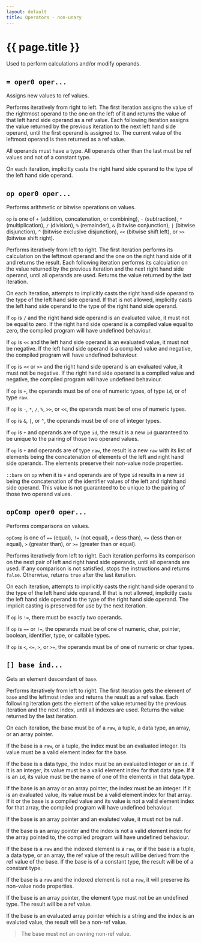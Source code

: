 ```yaml
---
layout: default
title: Operators - non-unary
---
```

# {{ page.title }}

Used to perform calculations and/or modify operands.

## `= oper0 oper...`

Assigns new values to ref values.

Performs iteratively from right to left. The first iteration assigns the value of the rightmost operand to the one on the left of it and returns the value of that left hand side operand as a ref value. Each following iteration assigns the value returned by the previous iteration to the next left hand side operand, until the first operand is assigned to. The current value of the leftmost operand is then returned as a ref value.

All operands must have a type. All operands other than the last must be ref values and not of a constant type.

On each iteration, implicitly casts the right hand side operand to the type of the left hand side operand.

## `op oper0 oper...`

Performs arithmetic or bitwise operations on values.

`op` is one of `+` (addition, concatenation, or combining), `-` (subtraction), `*` (multiplication), `/` (division), `%` (remainder), `&` (bitwise conjunction), `|` (bitwise disjunction), `^` (bitwise exclusive disjunction), `<<` (bitwise shift left), or `>>` (bitwise shift right).

Performs iteratively from left to right. The first iteration performs its calculation on the leftmost operand and the one on the right hand side of it and returns the result. Each following iteration performs its calculation on the value returned by the previous iteration and the next right hand side operand, until all operands are used. Returns the value returned by the last iteration.

On each iteration, attempts to implicitly casts the right hand side operand to the type of the left hand side operand. If that is not allowed, implicitly casts the left hand side operand to the type of the right hand side operand.

If `op` is `/` and the right hand side operand is an evaluated value, it must not be equal to zero. If the right hand side operand is a compiled value equal to zero, the compiled program will have undefined behaviour.

If `op` is `<<` and the left hand side operand is an evaluated value, it must not be negative. If the left hand side operand is a compiled value and negative, the compiled program will have undefined behaviour.

If `op` is `<<` or `>>` and the right hand side operand is an evaluated value, it must not be negative. If the right hand side operand is a compiled value and negative, the compiled program will have undefined behaviour.

If `op` is `+`, the operands must be of one of numeric types, of type `id`, or of type `raw`.

If `op` is `-`, `*`, `/`, `%`, `>>`, or `<<`, the operands must be of one of numeric types.

If `op` is `&`, `|`, or `^`, the operands must be of one of integer types.

If `op` is `+` and operands are of type `id`, the result is a new `id` guaranteed to be unique to the pairing of those two operand values.

If `op` is `+` and operands are of type `raw`, the result is a new `raw` with its list of elements being the concatenation of elements of the left and right hand side operands. The elements preserve their non-value node properties.

`::bare` on `op` when it is `+` and operands are of type `id` results in a new `id` being the concatenation of the identifier values of the left and right hand side operand. This value is not guaranteed to be unique to the pairing of those two operand values.

## `opComp oper0 oper...`

Performs comparisons on values.

`opComp` is one of `==` (equal), `!=` (not equal), `<` (less than), `<=` (less than or equal), `>` (greater than), or `>=` (greater than or equal).

Performs iteratively from left to right. Each iteration performs its comparison on the next pair of left and right hand side operands, until all operands are used. If any comparison is not satisfied, stops the instructions and returns `false`. Otherwise, returns `true` after the last iteration.

On each iteration, attempts to implicitly casts the right hand side operand to the type of the left hand side operand. If that is not allowed, implicitly casts the left hand side operand to the type of the right hand side operand. The implicit casting is preserved for use by the next iteration.

If `op` is `!=`, there must be exactly two operands.

If `op` is `==` or `!=`, the operands must be of one of numeric, char, pointer, boolean, identifier, type, or callable types.

If `op` is `<`, `<=`, `>`, or `>=`, the operands must be of one of numeric or char types.

## `[] base ind...`

Gets an element descendant of `base`.

Performs iteratively from left to right. The first iteration gets the element of `base` and the leftmost index and returns the result as a ref value. Each following iteration gets the element of the value returned by the previous iteration and the next index, until all indexes are used. Returns the value returned by the last iteration.

On each iteration, the base must be of a `raw`, a tuple, a data type, an array, or an array pointer.

If the base is a `raw`, or a tuple, the index must be an evaluated integer. Its value must be a valid element index for the base.

If the base is a data type, the index must be an evaluated integer or an `id`. If it is an integer, its value must be a valid element index for that data type. If it is an `id`, its value must be the name of one of the elements in that data type.

If the base is an array or an array pointer, the index must be an integer. If it is an evaluated value, its value must be a valid element index for that array. If it or the base is a compiled value and its value is not a valid element index for that array, the compiled program will have undefined behaviour.

If the base is an array pointer and an evaluted value, it must not be null.

If the base is an array pointer and the index is not a valid element index for the array pointed to, the compiled program will have undefined behaviour.

If the base is a `raw` and the indexed element is a `raw`, or if the base is a tuple, a data type, or an array, the ref value of the result will be derived from the ref value of the base. If the base is of a constant type, the result will be of a constant type.

If the base is a `raw` and the indexed element is not a `raw`, it will preserve its non-value node properties.

If the base is an array pointer, the element type must not be an undefined type. The result will be a ref value.

If the base is an evaluated array pointer which is a string and the index is an evaluted value, the result will be a non-ref value.

> The base must not an owning non-ref value.